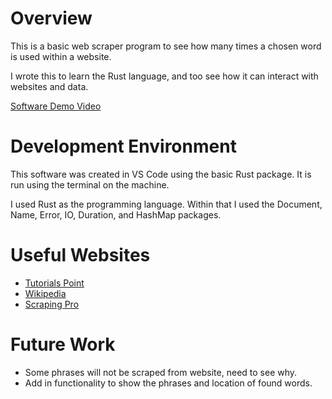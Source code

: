 # Overview

This is a basic web scraper program to see how many times a chosen word is used within a website.

I wrote this to learn the Rust language, and too see how it can interact with websites and data.

[Software Demo Video](https://youtu.be/Axo3lHwSx08)

# Development Environment

This software was created in VS Code using the basic Rust package. It is run using the terminal on the machine.

I used Rust as the programming language. Within that I used the Document, Name, Error, IO, Duration, and HashMap packages.

# Useful Websites

- [Tutorials Point](https://www.tutorialspoint.com/rust/index.htm)
- [Wikipedia](https://en.wikipedia.org/wiki/Rust_(programming_language))
- [Scraping Pro](https://www.scrapingbee.com/blog/web-scraping-rust/)

# Future Work

- Some phrases will not be scraped from website, need to see why.
- Add in functionality to show the phrases and location of found words.